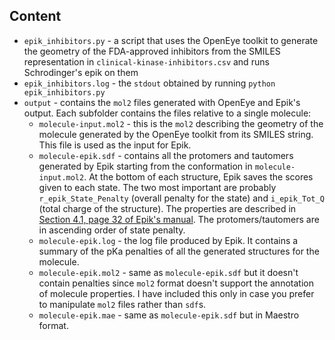 ## Content

* `epik_inhibitors.py` - a script that uses the OpenEye toolkit to generate the geometry of the FDA-approved inhibitors from the SMILES representation in `clinical-kinase-inhibitors.csv` and runs Schrodinger's epik on them
* `epik_inhibitors.log` - the `stdout` obtained by running `python epik_inhibitors.py`
* `output` - contains the `mol2` files generated with OpenEye and Epik's output. Each subfolder contains the files relative to a single molecule:
  * `molecule-input.mol2` - this is the `mol2` describing the geometry of the molecule generated by the OpenEye toolkit from its SMILES string. This file is used as the input for Epik.
  * `molecule-epik.sdf` - contains all the protomers and tautomers generated by Epik starting from the conformation in `molecule-input.mol2`. At the bottom of each structure, Epik saves the scores given to each state. The two most important are probably `r_epik_State_Penalty` (overall penalty for the state) and `i_epik_Tot_Q` (total charge of the structure). The properties are described in [Section 4.1, page 32 of Epik's manual](https://hpc.nih.gov/apps/schrodinger/docs-2015-3/epik/epik_user_manual.pdf). The protomers/tautomers are in ascending order of state penalty.
  * `molecule-epik.log` - the log file produced by Epik. It contains a summary of the pKa penalties of all the generated structures for the molecule.
  * `molecule-epik.mol2` - same as `molecule-epik.sdf` but it doesn't contain penalties since `mol2` format doesn't support the annotation of molecule properties. I have included this only in case you prefer to manipulate `mol2` files rather than `sdf`s.
  * `molecule-epik.mae` - same as `molecule-epik.sdf` but in Maestro format.
